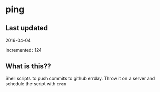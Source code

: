 # ping

## Last updated
2016-04-04

Incremented: 124

## What is this?? 
Shell scripts to push commits to github errday. Throw it on a server and schedule the script with `cron`
